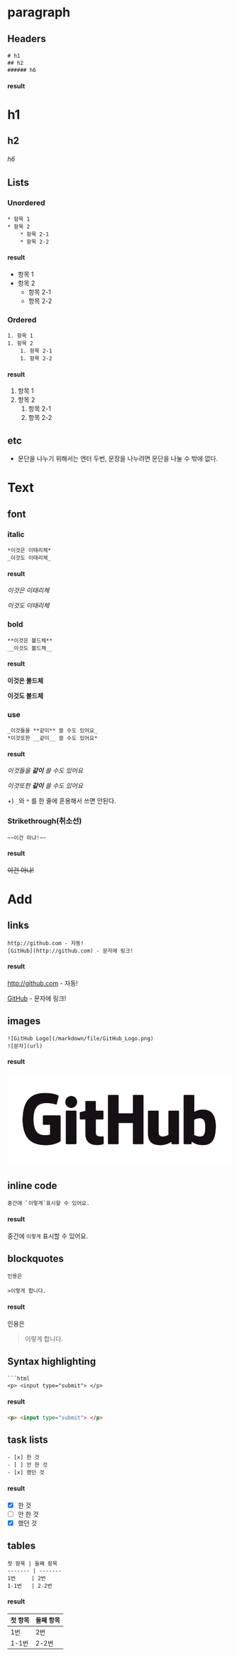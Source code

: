 # paragraph #

## Headers ##
```
# h1
## h2
###### h6
```

#### result ####
# h1
## h2
###### h6

## Lists ##

### Unordered ###
```
* 항목 1
* 항목 2
    * 항목 2-1
    * 항목 2-2
```

#### result ####
* 항목 1
* 항목 2
    * 항목 2-1
    * 항목 2-2

### Ordered ###
```
1. 항목 1
1. 항목 2
    1. 항목 2-1
    1. 항목 2-2
```

#### result ####
1. 항목 1
1. 항목 2
    1. 항목 2-1
    1. 항목 2-2

## etc ##
* 문단을 나누기 위해서는 엔터 두번, 문장을 나누려면 문단을 나눌 수 밖에 없다.

# Text #

## font ##

### italic ###
```
*이것은 이태리체*
_이것도 이태리체_
```

#### result ####
*이것은 이태리체*

_이것도 이태리체_

### bold ###
```
**이것은 볼드체**
__이것도 볼드체__
```

#### result ####
**이것은 볼드체**

__이것도 볼드체__

### use ###
```
_이것들을 **같이** 쓸 수도 있어요_
*이것또한 __같이__ 쓸 수도 있어요*
```

#### result ####
_이것들을 **같이** 쓸 수도 있어요_

*이것또한 __같이__ 쓸 수도 있어요*

+) `_`와 `*` 를 한 줄에 혼용해서 쓰면 안된다.

### Strikethrough(취소선) ###
```
~~이건 아냐!~~
```

#### result ####
~~이건 아냐!~~

# Add #

## links ##
```
http://github.com - 자동!
[GitHub](http://github.com) - 문자에 링크!
```

#### result ####
http://github.com - 자동!

[GitHub](http://github.com) - 문자에 링크!


## images ##
```
![GitHub Logo](/markdown/file/GitHub_Logo.png)
![문자](url)
```

#### result ####
![GitHub Logo](/markdown/file/GitHub_Logo.png)

## inline code ##
```
중간에 `이렇게`표시할 수 있어요.
```

#### result ####
중간에 `이렇게` 표시할 수 있어요.

## blockquotes ##
```
인용은

>이렇게 합니다.
```

#### result ####

인용은

>이렇게 합니다.

## Syntax highlighting ##
```
```html
<p> <input type="submit"> </p>
``````

#### result ####

```html
<p> <input type="submit"> </p>
```

## task lists ##
```
- [x] 한 것
- [ ] 안 한 것
- [x] 했던 것
```

#### result ####
- [x] 한 것
- [ ] 안 한 것
- [x] 했던 것

## tables ##
```
첫 항목 | 둘째 항목
------- | -------
1번     | 2번
1-1번   | 2-2번
```

#### result ####
첫 항목 | 둘째 항목
------ | -------
1번    | 2번
1-1번  | 2-2번
